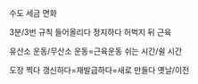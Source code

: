 
수도
세금
면화
 
3분/3번
규칙
들어올리다
정지하다
허벅지 뒤 근육
 
유산소 운동/무산소 운동=근육운동
쉬는 시간/쉴 시간
 
도장 찍다
갱신하다=재발급하다=새로 만들다
옛날/이전